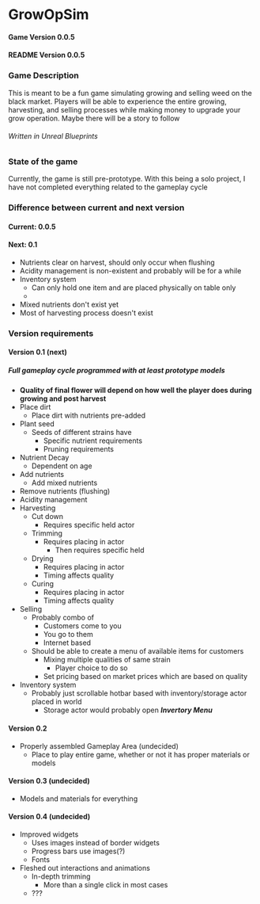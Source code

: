 # GrowOpSim
#### Game Version 0.0.5
#### README Version 0.0.5
### Game Description
This is meant to be a fun game simulating growing and selling weed on the black market. Players will be able to experience the entire growing, harvesting, and selling processes while making money to upgrade your grow operation. Maybe there will be a story to follow
###### Written in Unreal Blueprints

### State of the game
Currently, the game is still pre-prototype. With this being a solo project, I have not completed everything related to the gameplay cycle

### Difference between current and next version
#### Current: 0.0.5
#### Next: 0.1
* Nutrients clear on harvest, should only occur when flushing
* Acidity management is non-existent and probably will be for a while
* Inventory system
  * Can only hold one item and are placed physically on table only
  * 
* Mixed nutrients don't exist yet
* Most of harvesting process doesn't exist

### Version requirements
#### Version 0.1 (next)
##### Full gameplay cycle programmed with at least prototype models
* **Quality of final flower will depend on how well the player does during growing and post harvest**
* Place dirt
  * Place dirt with nutrients pre-added
* Plant seed
  * Seeds of different strains have
    * Specific nutrient requirements
    * Pruning requirements
* Nutrient Decay
  * Dependent on age
* Add nutrients
  * Add mixed nutrients
* Remove nutrients (flushing)
* Acidity management
* Harvesting
  * Cut down
    * Requires specific held actor
  * Trimming
    * Requires placing in actor
      * Then requires specific held
  * Drying
    * Requires placing in actor
    * Timing affects quality
  * Curing
    * Requires placing in actor
    * Timing affects quality
* Selling
  * Probably combo of
    * Customers come to you
    * You go to them
    * Internet based
  * Should be able to create a menu of available items for customers
    * Mixing multiple qualities of same strain
      * Player choice to do so
    * Set pricing based on market prices which are based on quality
* Inventory system
  * Probably just scrollable hotbar based with inventory/storage actor placed in world
    * Storage actor would probably open ***Invertory Menu***

#### Version 0.2
* Properly assembled Gameplay Area (undecided)
  * Place to play entire game, whether or not it has proper materials or models

#### Version 0.3 (undecided)
* Models and materials for everything


#### Version 0.4 (undecided)
* Improved widgets
  * Uses images instead of border widgets
  * Progress bars use images(?)
  * Fonts
* Fleshed out interactions and animations
  * In-depth trimming
    * More than a single click in most cases
  * ???


